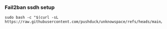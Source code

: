 ### Fail2ban ssdh setup
```
sudo bash -c "$(curl -sL https://raw.githubusercontent.com/pushduck/unknowspace/refs/heads/main/shell/fail2ban_sshd_setup.sh)"
```

